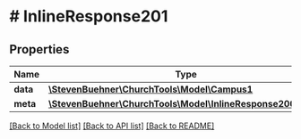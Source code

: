 # # InlineResponse201

## Properties

Name | Type | Description | Notes
------------ | ------------- | ------------- | -------------
**data** | [**\StevenBuehner\ChurchTools\Model\Campus1**](Campus1.md) |  | [optional]
**meta** | [**\StevenBuehner\ChurchTools\Model\InlineResponse2002Meta**](InlineResponse2002Meta.md) |  | [optional]

[[Back to Model list]](../../README.md#models) [[Back to API list]](../../README.md#endpoints) [[Back to README]](../../README.md)
